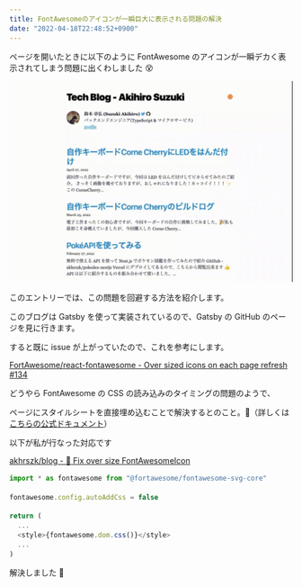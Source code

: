 ```yaml
---
title: FontAwesomeのアイコンが一瞬巨大に表示される問題の解決
date: "2022-04-18T22:48:52+0900"
---
```


ページを開いたときに以下のように FontAwesome のアイコンが一瞬デカく表示されてしまう問題に出くわしました :dizzy_face:

![スクリーンショット](screenshot.gif)

このエントリーでは、この問題を回避する方法を紹介します。

このブログは Gatsby を使って実装されているので、Gatsby の GitHub のページを見に行きます。

すると既に issue が上がっていたので、これを参考にします。

[FortAwesome/react-fontawesome - Over sized icons on each page refresh #134](https://github.com/FortAwesome/react-fontawesome/issues/134)

どうやら FontAwesome の CSS の読み込みのタイミングの問題のようで、

ページにスタイルシートを直接埋め込むことで解決するとのこと。:thinking:（詳しくは[こちらの公式ドキュメント](https://fontawesome.com/v5/docs/web/other-topics/server-side-rendering#css)）

以下が私が行なった対応です

[akhrszk/blog - :bug: Fix over size FontAwesomeIcon](https://github.com/akhrszk/blog/commit/b9fba5833dbb562af9fb10246acd8c9bdbcd216c)

```js
import * as fontawesome from "@fortawesome/fontawesome-svg-core"

fontawesome.config.autoAddCss = false

return (
  ...
  <style>{fontawesome.dom.css()}</style>
  ...
)
```

解決しました :tada:
